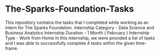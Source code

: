 # The-Sparks-Foundation-Tasks
This repository contains the tasks that I completed while working as an intern for The Sparks Foundation.  Internship Category - Data Science and Business Analytics Internship Duration - 1 Month ( February ) Internship Type - Work from Home In this internship, we were provided a list of tasks and I was able to successfully complete 4 tasks within the given time-frame.  
